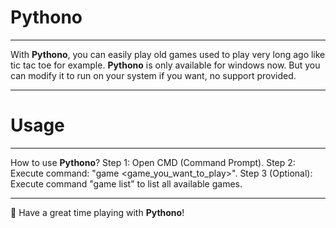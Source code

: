 # Pythono

---

With **Pythono**, you can easily play old games used to play very long ago like tic tac toe for example.
**Pythono** is only available for windows now. But you can modify it to run on your system if you want, no support provided.

---

# Usage

---

How to use **Pythono**?
Step 1: Open CMD (Command Prompt).
Step 2: Execute command: "game <game_you_want_to_play>".
Step 3 (Optional): Execute command "game list" to list all available games.

---

🤗 Have a great time playing with **Pythono**!
